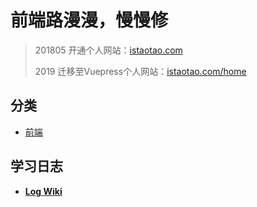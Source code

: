
# 前端路漫漫，慢慢修

> 201805 开通个人网站：[istaotao.com](https://istaotao.com/)
>
> 2019 迁移至Vuepress个人网站：[istaotao.com/home](https://istaotao.com/home)

## 分类
* [前端](/FrontEndDeveloper.md)


## 学习日志
* **[Log Wiki](../../wiki#log)**
